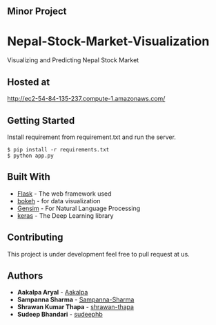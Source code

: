 <h2> Minor Project
  
# Nepal-Stock-Market-Visualization

Visualizing and Predicting Nepal Stock Market

## Hosted at
http://ec2-54-84-135-237.compute-1.amazonaws.com/

## Getting Started

Install requirement from requirement.txt and run the server.

```
$ pip install -r requirements.txt
$ python app.py
```


## Built With

* [Flask](https://www.fullstackpython.com/flask.html) - The web framework used
* [bokeh](https://bokeh.pydata.org) - for data visualization
* [Gensim](https://radimrehurek.com/gensim/) - For Natural Language Processing
* [keras](http://keras.io) - The Deep Learning library 

## Contributing

This project is under development feel free to pull request at us.


## Authors

* **Aakalpa Aryal** - [Aakalpa](https://github.com/Aakalpa)
* **Sampanna Sharma** - [Sampanna-Sharma](https://github.com/Sampanna-Sharma)
* **Shrawan Kumar Thapa** - [shrawan-thapa](https://github.com/shrawan-thapa)
* **Sudeep Bhandari** - [sudeephb](https://github.com/sudeephb)

